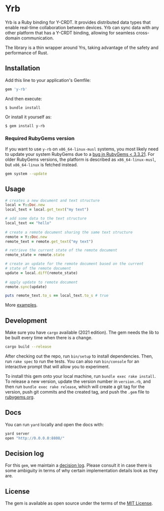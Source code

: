 # Yrb

Yrb is a Ruby binding for Y-CRDT. It provides distributed data types that enable
real-time collaboration between devices. Yrb can sync data with any other
platform that has a Y-CRDT binding, allowing for seamless cross-domain
communication.

The library is a thin wrapper around Yrs, taking advantage of the safety and
performance of Rust.

## Installation

Add this line to your application's Gemfile:

```ruby
gem 'y-rb'
```

And then execute:

    $ bundle install

Or install it yourself as:

    $ gem install y-rb

### Required RubyGems version

If you want to use `y-rb` on `x86_64-linux-musl` systems, you most likely need
to update your system RubyGems due to a
[bug in RubyGems < 3.3.21](https://github.com/rubygems/rubygems/pull/5852). For
older RubyGems versions, the platform is described as `x86_64-linux-musl`, but
`x86_64-linux` is fetched instead. 

```bash
gem system --update
```

## Usage

```ruby
# creates a new document and text structure
local = Y::Doc.new 
local_text = local.get_text("my text")

# add some data to the text structure
local_text << "hello"  
  
# create a remote document sharing the same text structure
remote = Y::Doc.new 
remote_text = remote.get_text("my text")  

# retrieve the current state of the remote document
remote_state = remote.state  

# create an update for the remote document based on the current
# state of the remote document
update = local.diff(remote_state)  
  
# apply update to remote document
remote.sync(update)  

puts remote_text.to_s == local_text.to_s # true  
```  

More [examples](docs/examples.md).

## Development

Make sure you have `cargo` available (2021 edition). The gem needs the lib to
be built every time when there is a change.

```bash
cargo build --release
```

After checking out the repo, run `bin/setup` to install dependencies. Then,
run `rake spec` to run the tests. You can also run `bin/console` for an
interactive prompt that will allow you to experiment.

To install this gem onto your local machine, run `bundle exec rake install`.
To release a new version, update the version number in `version.rb`, and then
run `bundle exec rake release`, which will create a git tag for the version,
push git commits and the created tag, and push the `.gem` file to
[rubygems.org](https://rubygems.org).

## Docs

You can run `yard` locally and open the docs with:

```bash
yard server 
open "http://0.0.0.0:8808/"
```

## Decision log

For this `gem`, we maintain a [decision log](docs/decisions.md). Please consult it
in case there is some ambiguity in terms of why certain implementation details
look as they are. 

## License

The gem is available as open source under the terms of the
[MIT License](https://opensource.org/licenses/MIT).
